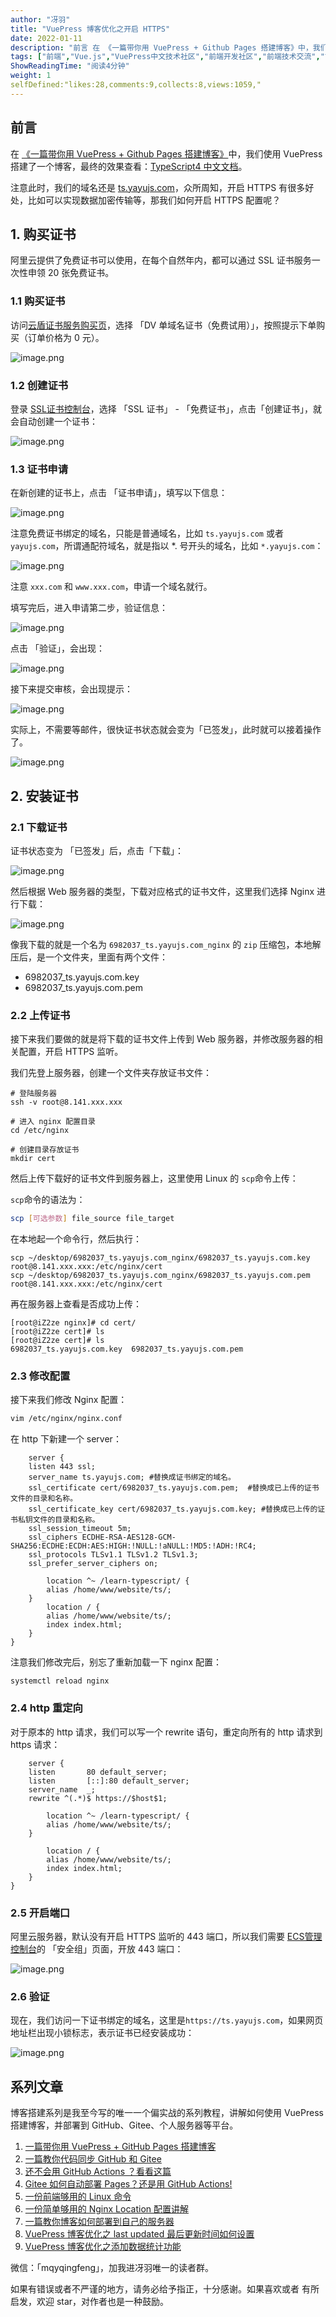 ```yaml
---
author: "冴羽"
title: "VuePress 博客优化之开启 HTTPS"
date: 2022-01-11
description: "前言 在 《一篇带你用 VuePress + Github Pages 搭建博客》中，我们使用 VuePress 搭建了一个博客，最终的效果查看：TypeScript4 中文文档。 注意此时，我们的域"
tags: ["前端","Vue.js","VuePress中文技术社区","前端开发社区","前端技术交流","前端框架教程","JavaScript 学习资源","CSS 技巧与最佳实践","HTML5 最新动态","前端工程师职业发展","开源前端项目","前端技术趋势"]
ShowReadingTime: "阅读4分钟"
weight: 1
selfDefined:"likes:28,comments:9,collects:8,views:1059,"
---
```

前言
--

在 [《一篇带你用 VuePress + Github Pages 搭建博客》](https://link.juejin.cn?target=https%3A%2F%2Fgithub.com%2Fmqyqingfeng%2FBlog%2Fissues%2F235 "https://github.com/mqyqingfeng/Blog/issues/235")中，我们使用 VuePress 搭建了一个博客，最终的效果查看：[TypeScript4 中文文档](https://link.juejin.cn?target=http%3A%2F%2Fts.yayujs.com%2F "http://ts.yayujs.com/")。

注意此时，我们的域名还是 [ts.yayujs.com](https://link.juejin.cn?target=http%3A%2F%2Fts.yayujs.com%2F "http://ts.yayujs.com/")，众所周知，开启 HTTPS 有很多好处，比如可以实现数据加密传输等，那我们如何开启 HTTPS 配置呢？

1\. 购买证书
--------

阿里云提供了免费证书可以使用，在每个自然年内，都可以通过 SSL 证书服务一次性申领 20 张免费证书。

### 1.1 购买证书

访问[云盾证书服务购买页](https://link.juejin.cn?target=https%3A%2F%2Fcommon-buy.aliyun.com%2F%3FcommodityCode%3Dcas_dv_public_cn%26request%3D%257B%2522product%2522%3A%2522cert_product%2522%2C%2522domain%2522%3A%2522all%2522%2C%2522productCode%2522%3A%2522symantec-dv-1-starter%2522%257D "https://common-buy.aliyun.com/?commodityCode=cas_dv_public_cn&request=%7B%22product%22:%22cert_product%22,%22domain%22:%22all%22,%22productCode%22:%22symantec-dv-1-starter%22%7D")，选择 「DV 单域名证书（免费试用）」，按照提示下单购买（订单价格为 0 元）。

![image.png](/images/jueJin/732e0469b9ff4c6.png)

### 1.2 创建证书

登录 [SSL证书控制台](https://link.juejin.cn?target=https%3A%2F%2Fyundunnext.console.aliyun.com%2F%3Fspm%3Da2c4g.11186623.0.0.1d98158eby7LBX%26p%3Dcas "https://yundunnext.console.aliyun.com/?spm=a2c4g.11186623.0.0.1d98158eby7LBX&p=cas")，选择 「SSL 证书」 - 「免费证书」，点击「创建证书」，就会自动创建一个证书：

![image.png](/images/jueJin/33e82e07067b417.png)

### 1.3 证书申请

在新创建的证书上，点击 「证书申请」，填写以下信息：

![image.png](/images/jueJin/6d2118a2c4eb4e8.png)

注意免费证书绑定的域名，只能是普通域名，比如 `ts.yayujs.com` 或者 `yayujs.com`，所谓通配符域名，就是指以 \*. 号开头的域名，比如 `*.yayujs.com`：

![image.png](/images/jueJin/242fc068e0a34e2.png)

注意 `xxx.com` 和 `www.xxx.com`，申请一个域名就行。

填写完后，进入申请第二步，验证信息：

![image.png](/images/jueJin/56dfdbb8221c43e.png)

点击 「验证」，会出现：

![image.png](/images/jueJin/ccce188e23c849f.png)

接下来提交审核，会出现提示：

![image.png](/images/jueJin/d8449ad2a4604f6.png)

实际上，不需要等邮件，很快证书状态就会变为「已签发」，此时就可以接着操作了。

![image.png](/images/jueJin/41868eaaca4a485.png)

2\. 安装证书
--------

### 2.1 下载证书

证书状态变为 「已签发」后，点击「下载」：

![image.png](/images/jueJin/1b4a4cb7f6ff4c9.png)

然后根据 Web 服务器的类型，下载对应格式的证书文件，这里我们选择 Nginx 进行下载：

![image.png](/images/jueJin/f79d08d28376464.png)

像我下载的就是一个名为 `6982037_ts.yayujs.com_nginx` 的 `zip` 压缩包，本地解压后，是一个文件夹，里面有两个文件：

*   6982037\_ts.yayujs.com.key
*   6982037\_ts.yayujs.com.pem

### 2.2 上传证书

接下来我们要做的就是将下载的证书文件上传到 Web 服务器，并修改服务器的相关配置，开启 HTTPS 监听。

我们先登上服务器，创建一个文件夹存放证书文件：

```shell
# 登陆服务器
ssh -v root@8.141.xxx.xxx

# 进入 nginx 配置目录
cd /etc/nginx

# 创建目录存放证书
mkdir cert
```

然后上传下载好的证书文件到服务器上，这里使用 Linux 的 `scp`命令上传：

`scp`命令的语法为：

```bash
scp [可选参数] file_source file_target
```

在本地起一个命令行，然后执行：

```nginx
scp ~/desktop/6982037_ts.yayujs.com_nginx/6982037_ts.yayujs.com.key root@8.141.xxx.xxx:/etc/nginx/cert
scp ~/desktop/6982037_ts.yayujs.com_nginx/6982037_ts.yayujs.com.pem root@8.141.xxx.xxx:/etc/nginx/cert
```

再在服务器上查看是否成功上传：

```shell
[root@iZ2ze nginx]# cd cert/
[root@iZ2ze cert]# ls
[root@iZ2ze cert]# ls
6982037_ts.yayujs.com.key  6982037_ts.yayujs.com.pem
```

### 2.3 修改配置

接下来我们修改 Nginx 配置：

```bash
vim /etc/nginx/nginx.conf
```

在 http 下新建一个 server：

```nginx
    server {
    listen 443 ssl;
    server_name ts.yayujs.com; #替换成证书绑定的域名。
    ssl_certificate cert/6982037_ts.yayujs.com.pem;  #替换成已上传的证书文件的目录和名称。
    ssl_certificate_key cert/6982037_ts.yayujs.com.key; #替换成已上传的证书私钥文件的目录和名称。
    ssl_session_timeout 5m;
    ssl_ciphers ECDHE-RSA-AES128-GCM-SHA256:ECDHE:ECDH:AES:HIGH:!NULL:!aNULL:!MD5:!ADH:!RC4;
    ssl_protocols TLSv1.1 TLSv1.2 TLSv1.3;
    ssl_prefer_server_ciphers on;
    
        location ^~ /learn-typescript/ {
        alias /home/www/website/ts/;
    }
        location / {
        alias /home/www/website/ts/;
        index index.html;
    }
}
```

注意我们修改完后，别忘了重新加载一下 nginx 配置：

```shell
systemctl reload nginx
```

### 2.4 http 重定向

对于原本的 http 请求，我们可以写一个 rewrite 语句，重定向所有的 http 请求到 https 请求：

```nginx
    server {
    listen       80 default_server;
    listen       [::]:80 default_server;
    server_name  _;
    rewrite ^(.*)$ https://$host$1;
    
        location ^~ /learn-typescript/ {
        alias /home/www/website/ts/;
    }
    
        location / {
        alias /home/www/website/ts/;
        index index.html;
    }
}
```

### 2.5 开启端口

阿里云服务器，默认没有开启 HTTPS 监听的 443 端口，所以我们需要 [ECS管理控制台](https://link.juejin.cn?target=https%3A%2F%2Fecs.console.aliyun.com%2F%3Fspm%3Da2c4g.11186623.0.0.32cc3103FVUJPR "https://ecs.console.aliyun.com/?spm=a2c4g.11186623.0.0.32cc3103FVUJPR")的 「安全组」页面，开放 443 端口：

![image.png](/images/jueJin/1b188645aced461.png)

### 2.6 验证

现在，我们访问一下证书绑定的域名，这里是`https://ts.yayujs.com`，如果网页地址栏出现小锁标志，表示证书已经安装成功：

![image.png](/images/jueJin/740a8f8270a74fb.png)

系列文章
----

博客搭建系列是我至今写的唯一一个偏实战的系列教程，讲解如何使用 VuePress 搭建博客，并部署到 GitHub、Gitee、个人服务器等平台。

1.  [一篇带你用 VuePress + GitHub Pages 搭建博客](https://link.juejin.cn?target=https%3A%2F%2Fgithub.com%2Fmqyqingfeng%2FBlog%2Fissues%2F235 "https://github.com/mqyqingfeng/Blog/issues/235")
2.  [一篇教你代码同步 GitHub 和 Gitee](https://link.juejin.cn?target=https%3A%2F%2Fgithub.com%2Fmqyqingfeng%2FBlog%2Fissues%2F236 "https://github.com/mqyqingfeng/Blog/issues/236")
3.  [还不会用 GitHub Actions ？看看这篇](https://link.juejin.cn?target=https%3A%2F%2Fgithub.com%2Fmqyqingfeng%2FBlog%2Fissues%2F237 "https://github.com/mqyqingfeng/Blog/issues/237")
4.  [Gitee 如何自动部署 Pages？还是用 GitHub Actions!](https://link.juejin.cn?target=https%3A%2F%2Fgithub.com%2Fmqyqingfeng%2FBlog%2Fissues%2F238 "https://github.com/mqyqingfeng/Blog/issues/238")
5.  [一份前端够用的 Linux 命令](https://link.juejin.cn?target=https%3A%2F%2Fgithub.com%2Fmqyqingfeng%2FBlog%2Fissues%2F239 "https://github.com/mqyqingfeng/Blog/issues/239")
6.  [一份简单够用的 Nginx Location 配置讲解](https://link.juejin.cn?target=https%3A%2F%2Fgithub.com%2Fmqyqingfeng%2FBlog%2Fissues%2F242 "https://github.com/mqyqingfeng/Blog/issues/242")
7.  [一篇教你博客如何部署到自己的服务器](https://link.juejin.cn?target=https%3A%2F%2Fgithub.com%2Fmqyqingfeng%2FBlog%2Fissues%2F243 "https://github.com/mqyqingfeng/Blog/issues/243")
8.  [VuePress 博客优化之 last updated 最后更新时间如何设置](https://link.juejin.cn?target=https%3A%2F%2Fgithub.com%2Fmqyqingfeng%2FBlog%2Fissues%2F244 "https://github.com/mqyqingfeng/Blog/issues/244")
9.  [VuePress 博客优化之添加数据统计功能](https://link.juejin.cn?target=https%3A%2F%2Fgithub.com%2Fmqyqingfeng%2FBlog%2Fissues%2F245 "https://github.com/mqyqingfeng/Blog/issues/245")

微信：「mqyqingfeng」，加我进冴羽唯一的读者群。

如果有错误或者不严谨的地方，请务必给予指正，十分感谢。如果喜欢或者 有所启发，欢迎 star，对作者也是一种鼓励。